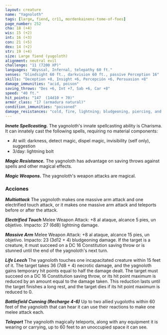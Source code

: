 ```yaml
---
layout: creature
name: "Yagnoloth"
tags: [large, fiend, cr11, mordenkainens-tome-of-foes]
page_number: 252
cha: 18 (+4)
wis: 15 (+2)
int: 16 (+3)
con: 21 (+5)
dex: 14 (+2)
str: 19 (+4)
size: Large fiend (yugoloth)
alignment: neutral evil
challenge: "11 (7200 XP)"
languages: "Abyssal, Infernal, telepathy 60 ft."
senses: "blindsight 60 ft., darkvision 60 ft., passive Perception 16"
skills: "Deception +8, Insight +6, Percepción +6, Persuasion +8"
damage_immunities: "acid, poison"
saving_throws: "Des +6, Int +7, Sab +6, Car +8"
speed: "40 ft."
hit_points: "147  (14d10 + 70)"
armor_class: "17 (armadura natural)"
condition_immunities: "poisoned"
damage_resistances: "cold, fire, lightning; bludgeoning, piercing, and slashing from nonmagical attacks"
---
```


***Innate Spellcasting.*** The yagnoloth's innate spellcasting ability is Charisma. It can innately cast the following spells, requiring no material components:
* At will: darkness, detect magic, dispel magic, invisibility (self only), suggestion
* 3/day: lightning bolt

***Magic Resistance.*** The yagnoloth has advantage on saving throws against spells and other magical effects.

***Magic Weapons.*** The yagnoloth's weapon attacks are magical.

### Acciones

***Multiattack*** The yagnoloth makes one massive arm attack and one electrified touch attack, or it makes one massive arm attack and teleports before or after the attack.

***Electrified Touch*** Melee Weapon Attack: +8 al ataque, alcance 5 pies, un objetivo. Impacto: 27 (6d8) lightning damage.

***Massive Arm*** Melee Weapon Attack: +8 al ataque, alcance 15 pies, un objetivo. Impacto: 23 (3d12 + 4) bludgeoning damage. If the target is a creature, it must succeed on a DC 16 Constitution saving throw or is stunned until the end of the yagnoloth's next turn.

***Life Leech*** The yagnoloth touches one incapacitated creature within 15 feet of it. The target takes 36 (7d8 + 4) necrotic damage, and the yagnoloth gains temporary hit points equal to half the damage dealt. The target must succeed on a DC 16 Constitution saving throw, or its hit point maximum is reduced by an amount equal to the damage taken. This reduction lasts until the target finishes a long rest, and the target dies if its hit point maximum is reduced to 0.

***Battlefield Cunning (Recharge 4-6)*** Up to two allied yugoloths within 60 feet of the yagnoloth that can hear it can use their reactions to make one melee attack each.

***Teleport*** The yagnoloth magically teleports, along with any equipment it is wearing or carrying, up to 60 feet to an unoccupied space it can see.